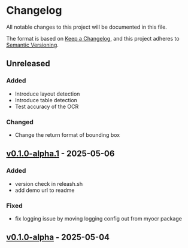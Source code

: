# Changelog

All notable changes to this project will be documented in this file.

The format is based on [Keep a Changelog](https://keepachangelog.com/en/1.0.0/),
and this project adheres to [Semantic Versioning](https://semver.org/spec/v2.0.0.html).

## Unreleased

### Added

- Introduce layout detection
- Introduce table detection
- Test accuracy of the OCR

### Changed

- Change the return format of bounding box

## [v0.1.0-alpha.1](https://github.com/robbyzhaox/myocr/releases/tag/v0.1.0-alpha.1) - 2025-05-06

### Added
- version check in releash.sh
- add demo url to readme

### Fixed

- fix logging issue by moving logging config out from myocr package


## [v0.1.0-alpha](https://github.com/robbyzhaox/myocr/releases/tag/v0.1.0-alpha) - 2025-05-04

